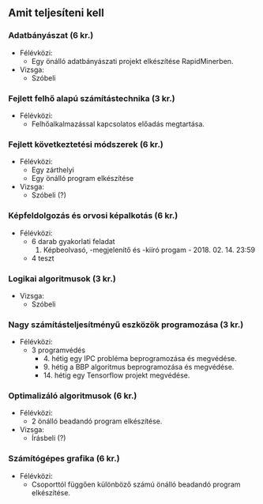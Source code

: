 ## Amit teljesíteni kell

### Adatbányászat (6 kr.)

  * Félévközi:
    * Egy önálló adatbányászati projekt elkészítése RapidMinerben.
  * Vizsga:
    * Szóbeli

### Fejlett felhő alapú számítástechnika (3 kr.)

  * Félévközi:
    * Felhőalkalmazással kapcsolatos előadás megtartása.

### Fejlett következtetési módszerek (6 kr.)

  * Félévközi:
    * Egy zárthelyi
    * Egy önálló program elkészítése
  * Vizsga:
    * Szóbeli (?)

### Képfeldolgozás és orvosi képalkotás (6 kr.)

  * Félévközi:
    * 6 darab gyakorlati feladat
      1. Képbeolvasó, -megjelenítő és -kiíró progam - 2018. 02. 14. 23:59
    * 4 teszt

### Logikai algoritmusok (3 kr.)

  * Vizsga:
    * Szóbeli

### Nagy számításteljesítményű eszközök programozása (3 kr.)

  * Félévközi:
    * 3 programvédés
      * 4\. hétig egy IPC probléma beprogramozása és megvédése.
      * 9\. hétig a BBP algoritmus beprogramozása és megvédése.
      * 14\. hétig egy Tensorflow projekt megvédése.

### Optimalizáló algoritmusok (6 kr.)

  * Félévközi:
    * 2 önálló beadandó program elkészítése.
  * Vizsga:
    * Írásbeli (?)

### Számítógépes grafika (6 kr.)

  * Félévközi:
    * Csoporttól függően különböző számú önálló beadandó program elkészítése.
